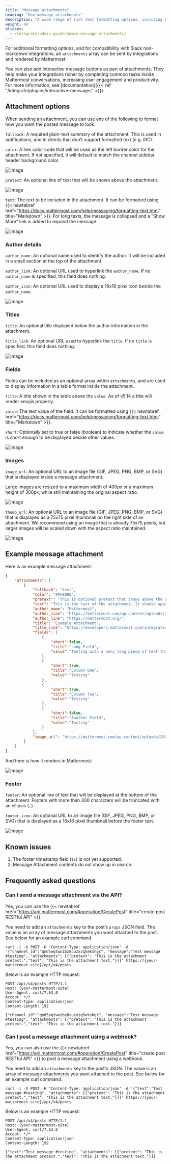 ```yaml
---
title: "Message attachments"
heading: "Use message attachments"
description: "A wide range of rich text formatting options, including bold, italic, headings, in-line images, and tables, can be used in integrations. For more information about formatting, see [formatting text](https://docs.mattermost.com/help/messaging/formatting-text.html)."
weight: 40
aliases:
  - /integrate/admin-guide/admin-message-attachments/
---
```


For additional formatting options, and for compatibility with Slack non-markdown integrations, an `attachments` array can be sent by integrations and rendered by Mattermost.

You can also add interactive message buttons as part of attachments. They help make your integrations richer by completing common tasks inside Mattermost conversations, increasing user engagement and productivity. For more information, see [documentation]({{< ref "/integrate/plugins/interactive-messages" >}}).

## Attachment options

When sending an attachment, you can use any of the following to format how you want the posted message to look.

`fallback`: A required plain-text summary of the attachment. This is used in notifications, and in clients that don’t support formatted text (e.g. IRC).

`color`: A hex color code that will be used as the left border color for the attachment. If not specified, it will default to match the channel sidebar header background color.

![image](attachments-color.png)

`pretext`: An optional line of text that will be shown above the attachment.

![image](attachments-pretext.png)

`text`: The text to be included in the attachment. It can be formatted using {{< newtabref href="https://docs.mattermost.com/help/messaging/formatting-text.html" title="Markdown" >}}. For long texts, the message is collapsed and a “Show More” link is added to expand the message.

![image](attachments-text.png)

### Author details

`author_name`: An optional name used to identify the author. It will be included in a small section at the top of the attachment.

`author_link`: An optional URL used to hyperlink the `author_name`. If no `author_name` is specified, this field does nothing.

`author_icon`: An optional URL used to display a 16x16 pixel icon beside the `author_name`.

![image](attachments-author.png)

### Titles

`title`: An optional title displayed below the author information in the attachment.

`title_link`: An optional URL used to hyperlink the `title`. If no `title` is specified, this field does nothing.

![image](attachments-titles.png)

### Fields

Fields can be included as an optional array within `attachments`, and are used to display information in a table format inside the attachment.

`title`: A title shown in the table above the `value`.  As of v5.14 a title will render emojis properly.

`value`: The text value of the field. It can be formatted using {{< newtabref href="https://docs.mattermost.com/help/messaging/formatting-text.html" title="Markdown" >}}.

`short`: Optionally set to true or false (boolean) to indicate whether the `value` is short enough to be displayed beside other values.

![image](attachments-fields.png)

### Images

`image_url`: An optional URL to an image file (GIF, JPEG, PNG, BMP, or SVG) that is displayed inside a message attachment.

Large images are resized to a maximum width of 400px or a maximum height of 300px, while still maintaining the original aspect ratio.

![image](attachments-image.png)

`thumb_url`: An optional URL to an image file (GIF, JPEG, PNG, BMP, or SVG)  that is displayed as a 75x75 pixel thumbnail on the right side of an attachment. We recommend using an image that is already 75x75 pixels, but larger images will be scaled down with the aspect ratio maintained.

![image](attachments-thumb.png)

## Example message attachment

Here is an example message attachment:

```json
{
    "attachments": [
        {
            "fallback": "test",
            "color": "#FF8000",
            "pretext": "This is optional pretext that shows above the attachment.",
            "text": "This is the text of the attachment. It should appear just above an image of the Mattermost logo. The left border of the attachment should be colored orange, and below the image it should include additional fields that are formatted in columns. At the top of the attachment, there should be an author name followed by a bolded title. Both the author name and the title should be hyperlinks.",
            "author_name": "Mattermost",
            "author_icon": "https://mattermost.com/wp-content/uploads/2022/02/icon_WS.png",
            "author_link": "https://mattermost.org/",
            "title": "Example Attachment",
            "title_link": "https://developers.mattermost.com/integrate/reference/message-attachments/",
            "fields": [
                {
                    "short":false,
                    "title":"Long Field",
                    "value":"Testing with a very long piece of text that will take up the whole width of the table. And then some more text to make it extra long."
                },
                {
                    "short":true,
                    "title":"Column One",
                    "value":"Testing"
                },
                {
                    "short":true,
                    "title":"Column Two",
                    "value":"Testing"
                },
                {
                    "short":false,
                    "title":"Another Field",
                    "value":"Testing"
                }
            ],
            "image_url": "https://mattermost.com/wp-content/uploads/2022/02/icon_WS.png"
        }
    ]
}
```

And here is how it renders in Mattermost:

![image](attachments-example.png)

### Footer

`footer`: An optional line of text that will be displayed at the bottom of the attachment. Footers with more than 300 characters will be truncated with an ellipsis (``…``).

`footer_icon`: An optional URL to an image file (GIF, JPEG, PNG, BMP, or SVG) that is displayed as a 16x16 pixel thumbnail before the footer text.

![image](attachments-footer.png)

## Known issues

1. The footer timestamp field (`ts`) is not yet supported.
2. Message Attachment contents do not show up in search.

## Frequently asked questions

### Can I send a message attachment via the API?

Yes, you can use the {{< newtabref href="https://api.mattermost.com/#operation/CreatePost" title="create post RESTful API" >}}.

You need to add an `attachments` key to the post’s `props` JSON field. The value is an array of message attachments you want attached to the post. See below for an example curl command.

`curl -i -X POST -H 'Content-Type: application/json' -d '{"channel_id":"qmd5oqtwoibz8cuzxzg5ekshgr", "message":"Test message #testing", "attachments": [{"pretext": "This is the attachment pretext.","text": "This is the attachment text."}]}' https://{your-mattermost-site}/api/v4/posts`

Below is an example HTTP request:

```http request
POST /api/v4/posts HTTP/1.1
Host: {your-mattermost-site}
User-Agent: curl/7.63.0
Accept: */*
Content-Type: application/json
Content-Length: 192

{"channel_id":"qmd5oqtwoibz8cuzxzg5ekshgr", "message":"Test message #testing", "attachments": [{"pretext": "This is the attachment pretext.","text": "This is the attachment text."}]}
```

### Can I post a message attachment using a webhook?

Yes, you can also use the {{< newtabref href="https://api.mattermost.com/#operation/CreatePost" title="create post RESTful API" >}} to post a message attachment using a webhook.

You need to add an `attachments` key to the post's JSON. The value is an array of message attachments you want attached to the post. See below for an example curl command.

`curl -i -X POST -H 'Content-Type: application/json' -d '{"text":"Test message #testing", "attachments": [{"pretext": "This is the attachment pretext.","text": "This is the attachment text."}]}' https://{your-mattermost-site}/api/v4/posts`

Below is an example HTTP request:

```http request
POST /api/v4/posts HTTP/1.1
Host: {your-mattermost-site}
User-Agent: curl/7.63.0
Accept: */*
Content-Type: application/json
Content-Length: 192

{"text":"Test message #testing", "attachments": [{"pretext": "This is the attachment pretext.","text": "This is the attachment text."}]}
```
